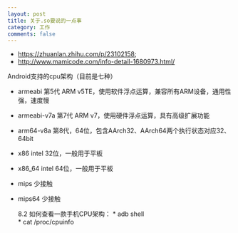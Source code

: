 ```yaml
---
layout: post
title: 关于.so要说的一点事 
category: 工作
comments: false
---
```

  
* <https://zhuanlan.zhihu.com/p/23102158>;
* <http://www.mamicode.com/info-detail-1680973.html/>

Android支持的cpu架构（目前是七种）
	
* armeabi	第5代 ARM v5TE，使用软件浮点运算，兼容所有ARM设备，通用性强，速度慢
* armeabi-v7a	第7代 ARM v7，使用硬件浮点运算，具有高级扩展功能
* arm64-v8a	第8代，64位，包含AArch32、AArch64两个执行状态对应32、64bit
* x86	intel 32位，一般用于平板
* x86_64	intel 64位，一般用于平板
* mips	少接触
* mips64	少接触
		
	8.2 如何查看一款手机CPU架构：
		* adb shell  
		* cat  /proc/cpuinfo